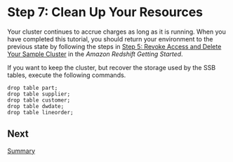 # Step 7: Clean Up Your Resources<a name="tutorial-loading-data-clean-up"></a>

Your cluster continues to accrue charges as long as it is running\. When you have completed this tutorial, you should return your environment to the previous state by following the steps in [Step 5: Revoke Access and Delete Your Sample Cluster](http://docs.aws.amazon.com/redshift/latest/gsg/rs-gsg-clean-up-tasks.html) in the *Amazon Redshift Getting Started*\.

If you want to keep the cluster, but recover the storage used by the SSB tables, execute the following commands\.

```
drop table part;
drop table supplier;
drop table customer;
drop table dwdate;
drop table lineorder;
```

## Next<a name="tutorial-loading-next-summary"></a>

[Summary](tutorial-loading-data-summary.md)